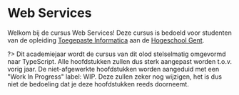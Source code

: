# Web Services

Welkom bij de cursus Web Services! Deze cursus is bedoeld voor studenten van de opleiding [Toegepaste Informatica](https://www.hogent.be/opleidingen/bachelor/toegepaste-informatica/) aan de [Hogeschool Gent](https://www.hogent.be/).

?> Dit academiejaar wordt de cursus van dit olod stelselmatig omgevormd naar TypeScript. Alle hoofdstukken zullen dus sterk aangepast worden t.o.v. vorig jaar. De niet-afgewerkte hoofdstukken worden aangeduid met een "Work In Progress" label: WIP. Deze zullen zeker nog wijzigen, het is dus niet de bedoeling dat je deze hoofdstukken reeds doorneemt.
